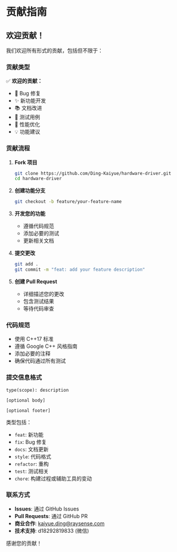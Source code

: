 # 贡献指南

## 欢迎贡献！

我们欢迎所有形式的贡献，包括但不限于：

### 贡献类型

✅ **欢迎的贡献：**
- 🐛 Bug 修复
- ✨ 新功能开发
- 📚 文档改进
- 🧪 测试用例
- 🚀 性能优化
- 💡 功能建议

### 贡献流程

1. **Fork 项目**
   ```bash
   git clone https://github.com/Ding-Kaiyue/hardware-driver.git
   cd hardware-driver
   ```

2. **创建功能分支**
   ```bash
   git checkout -b feature/your-feature-name
   ```

3. **开发您的功能**
   - 遵循代码规范
   - 添加必要的测试
   - 更新相关文档

4. **提交更改**
   ```bash
   git add .
   git commit -m "feat: add your feature description"
   ```

5. **创建 Pull Request**
   - 详细描述您的更改
   - 包含测试结果
   - 等待代码审查

### 代码规范

- 使用 C++17 标准
- 遵循 Google C++ 风格指南
- 添加必要的注释
- 确保代码通过所有测试

### 提交信息格式

```
type(scope): description

[optional body]

[optional footer]
```

类型包括：
- `feat`: 新功能
- `fix`: Bug 修复
- `docs`: 文档更新
- `style`: 代码格式
- `refactor`: 重构
- `test`: 测试相关
- `chore`: 构建过程或辅助工具的变动

### 联系方式

- **Issues**: 通过 GitHub Issues
- **Pull Requests**: 通过 GitHub PR
- **商业合作**: kaiyue.ding@raysense.com
- **技术支持**: d18292819833 (微信)

感谢您的贡献！ 
